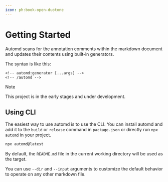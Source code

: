 ```yaml
---
icon: ph:book-open-duotone
---
```


# Getting Started

Automd scans for the annotation comments within the markdown document and updates their contents using built-in generators.

The syntax is like this:

    <!-- automd:generator [...args] -->
    <!-- /automd -->

> [!NOTE]
> This project is in the early stages and under development.

## Using CLI

The easiest way to use automd is to use the CLI. You can install automd and add it to the `build` or `release` command in `package.json` or directly run `npx automd` in your project.

```sh
npx automd@latest
```

By default, the `README.md` file in the current working directory will be used as the target.

You can use `--dir` and `--input` arguments to customize the default behavior to operate on any other markdown file.

<!-- automd:cli-usage -->

```sh

```

<!-- /automd -->
